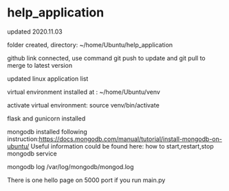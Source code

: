 # help_application

updated 2020.11.03

folder created, directory: ~/home/Ubuntu/help_application

github link connected, use command git push to update and git pull to merge to latest version

updated linux application list

virtual environment installed at : ~/home/Ubuntu/venv

activate virtual environment: source venv/bin/activate

flask and gunicorn installed

mongodb installed following instruction:https://docs.mongodb.com/manual/tutorial/install-mongodb-on-ubuntu/
Useful information could be found here: how to start,restart,stop mongodb service

mongodb log /var/log/mongodb/mongod.log 

There is one hello page on 5000 port if you run main.py



